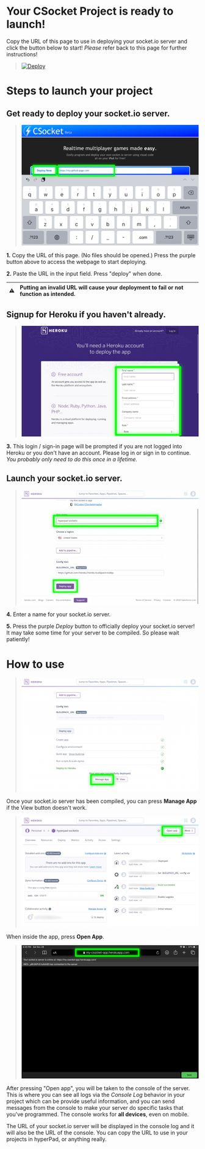 # Your CSocket Project is ready to launch!
Copy the URL of this page to use in deploying your socket.io server and click the button below to start! *Please* refer back to this page for further instructions!

> [![Deploy](https://www.herokucdn.com/deploy/button.png)](https://rxcodes.github.io/CSocket-Docs/Compiler.html)

# Steps to launch your project
## Get ready to deploy your socket.io server.
> ![image](https://raw.githubusercontent.com/RXCodes/CSocket-Application/main/content/72ABDFFA-7BBB-439F-BAD4-C939436709E5.png)

**1.** Copy the URL of this page. (No files should be opened.) Press the purple button above to access the webpage to start deploying.

**2.** Paste the URL in the input field. Press "deploy" when done.

:warning: | Putting an invalid URL will cause your deployment to fail or not function as intended.
:---: | :---

## Signup for Heroku if you haven't already.
> ![image](https://raw.githubusercontent.com/RXCodes/CSocket-Application/main/content/46E966BF-8895-4AE5-97B2-8A104D6D56D7.png)

**3.** This login / sign-in page will be prompted if you are not logged into Heroku or you don't have an account. Please log in or sign in to continue. *You probably only need to do this once in a lifetime.*

## Launch your socket.io server.
> ![image](https://raw.githubusercontent.com/RXCodes/CSocket-Application/main/content/3D379059-1FE0-4007-81F1-DCC3ED08680D.png)

**4.** Enter a name for your socket.io server.

**5.** Press the purple *Deploy* button to officially deploy your socket.io server! It may take some time for your server to be compiled. So please wait patiently!

# How to use
> ![image](https://raw.githubusercontent.com/RXCodes/CSocket-Application/main/content/4F4AE9D0-60FD-46FC-98B7-0EBCF6EB20A8.png)

Once your socket.io server has been compiled, you can press **Manage App** if the View button doesn't work.

> ![image](https://raw.githubusercontent.com/RXCodes/CSocket-Application/main/content/6591CD00-6E85-4A44-94F4-A8224FF17BE8.png)

When inside the app, press **Open App**.

> ![image](https://raw.githubusercontent.com/RXCodes/CSocket-Application/main/content/17DACD68-0109-47AC-BB1C-3ADDD0AEC22F.png)

After pressing "Open app", you will be taken to the console of the server. This is where you can see all logs via the *Console Log* behavior in your project which can be provide useful information, and you can send messages from the console to make your server do specific tasks that you've programmed. The console works for **all devices**, even on mobile.

The URL of your socket.io server will be displayed in the console log and it will also be the URL of the console. You can copy the URL to use in your projects in hyperPad, or anything really.
